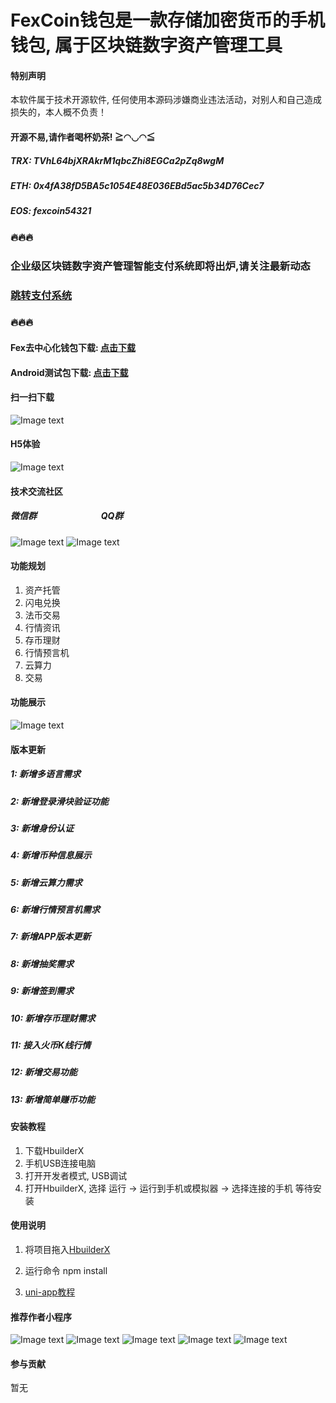 # FexCoin钱包是一款存储加密货币的手机钱包, 属于区块链数字资产管理工具

#### 特别声明
本软件属于技术开源软件, 任何使用本源码涉嫌商业违法活动，对别人和自己造成损失的，本人概不负责！

#### 开源不易,请作者喝杯奶茶! ≧◠◡◠≦
##### TRX: TVhL64bjXRAkrM1qbcZhi8EGCa2pZq8wgM
##### ETH: 0x4fA38fD5BA5c1054E48E036EBd5ac5b34D76Cec7
##### EOS: fexcoin54321

### 🔥🔥🔥 
### 企业级区块链数字资产管理智能支付系统即将出炉,请关注最新动态 
### [跳转支付系统](https://gitee.com/koch/fex-aipay-chain)
### 🔥🔥🔥

#### Fex去中心化钱包下载: [点击下载](https://miniboxs.oss-cn-shenzhen.aliyuncs.com/wallet/dapp/fex-wallet.apk)

#### Android测试包下载: [点击下载](https://miniboxs.oss-cn-shenzhen.aliyuncs.com/wallet/fexcoin.apk)

#### 扫一扫下载
![Image text](https://miniboxs.oss-cn-shenzhen.aliyuncs.com/wallet/apk.png) 

#### H5体验
![Image text](https://miniboxs.oss-cn-shenzhen.aliyuncs.com/wallet/h5.png) 


#### 技术交流社区

##### 微信群 &nbsp;&nbsp;&nbsp;&nbsp;&nbsp;&nbsp;&nbsp;&nbsp;&nbsp;&nbsp;&nbsp;&nbsp;&nbsp;&nbsp;&nbsp;&nbsp;&nbsp;&nbsp;&nbsp;&nbsp;&nbsp;&nbsp;&nbsp;&nbsp;&nbsp;&nbsp;&nbsp;&nbsp;&nbsp;&nbsp;QQ群
![Image text](https://miniboxs.oss-cn-shenzhen.aliyuncs.com/common/wechat_qrcode.jpg) 
![Image text](https://miniboxs.oss-cn-shenzhen.aliyuncs.com/common/qq_qrcode.jpg) 


#### 功能规划
1. 资产托管
2. 闪电兑换
3. 法币交易
4. 行情资讯
5. 存币理财
6. 行情预言机
7. 云算力
8. 交易

#### 功能展示
![Image text](https://smilehert.oss-cn-hongkong.aliyuncs.com/upload/images/6c5e021b5a414fdc9c44a3bae73f8408.jpg) 


#### 版本更新

##### 1: 新增多语言需求

##### 2: 新增登录滑块验证功能

##### 3: 新增身份认证

##### 4: 新增币种信息展示

##### 5: 新增云算力需求

##### 6: 新增行情预言机需求

##### 7: 新增APP版本更新

##### 8: 新增抽奖需求

##### 9: 新增签到需求

##### 10: 新增存币理财需求

##### 11: 接入火币K线行情

##### 12: 新增交易功能

##### 13: 新增简单赚币功能

#### 安装教程

1. 下载HbuilderX
2. 手机USB连接电脑
3. 打开开发者模式, USB调试
4. 打开HbuilderX, 选择 运行 -> 运行到手机或模拟器 -> 选择连接的手机  等待安装

#### 使用说明

1. 将项目拖入[HbuilderX](http://www.dcloud.io/hbuilderx.html) 
2. 运行命令 
   npm install
   
3. [uni-app教程](https://uniapp.dcloud.io) 


#### 推荐作者小程序
![Image text](https://miniboxs.oss-cn-shenzhen.aliyuncs.com/common/gh_4264e951ad60_344.jpg) 
![Image text](https://miniboxs.oss-cn-shenzhen.aliyuncs.com/common/gh_1fbc78d17b4e_344.png) 
![Image text](https://shkj1994.oss-cn-shenzhen.aliyuncs.com/gh_1c63fd731ccc_430.jpg) 
![Image text](https://smilehert.oss-cn-hongkong.aliyuncs.com/upload/images/0ba2feeb068e4f11af472098c906bcfc.jpg) 
![Image text](https://shkj1994.oss-cn-shenzhen.aliyuncs.com/gh_a79c05053be4_430.jpg) 

#### 参与贡献

暂无

